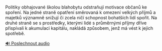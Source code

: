 
Politiky obhajované školou blahobytu odstraňují motivace občanů ke spoření. Na jedné straně opatření směrovaná k omezení velkých příjmů a majetků významně snižují či zcela ničí schopnost bohatších lidí spořit. Na druhé straně se s prostředky, kterými lidé s průměrnými příjmy dříve přispívali k akumulaci kapitálu, nakládá způsobem, jenž má vést k jejich spotřebě.

[🔊 Poslechnout audio](/data/7-paragraphs/audio/chapter_165/para_011-Politiky-obhajovan-kolou-blahobytu-odstrauj-mo.mp3)
